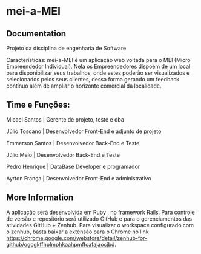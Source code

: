 # mei-a-MEI

Documentation
-------------

Projeto da disciplina de engenharia de Software

Características: mei-a-MEI é um aplicação web voltada para o MEI (Micro Empreendedor Individual). Nela os Empreendedores dispoem de um local para disponibilizar seus trabalhos, onde estes poderão ser visualizados e selecionados pelos seus clientes, dessa forma gerando um feedback contínuo além de ampliar o horizonte comercial da localidade.



Time e Funções:
----------------

Micael Santos   |  Gerente de projeto, teste e dba

Júlio Toscano   |  Desenvolvedor Front-End e adjunto de projeto

Emmerson Santos |  Desenvolvedor  Back-End e Teste

Júlio Melo      |  Desenvolvedor  Back-End e Teste

Pedro Henrique  |  DataBase Developer e programador

Ayrton França   |  Desenvolvedor Front-End e administrativo


More Information
----------------
A aplicação será desenvolvida em Ruby , no framework Rails. Para controle de versão e repositório será utilizado GitHub e para o gerenciamentos das atividades GitHub + Zenhub. Para visualizar o workspace configurado com o zenhub, basta baixar a extensão para o Chrome no link https://chrome.google.com/webstore/detail/zenhub-for-github/ogcgkffhplmphkaahpmffcafajaocjbd.


